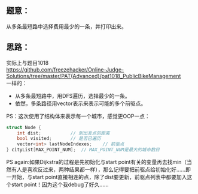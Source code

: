 ## 题意：
从多条最短路中选择费用最少的一条，并打印出来。

## 思路：

实际上与题目1018  
https://github.com/freezehacker/Online-Judge-Solutions/tree/master/PAT(Advanced)/pat1018_PublicBikeManagement  
一样的：  
* 从多条最短路中，用DFS遍历，选择最少的一条。  
* 依然，多条路径用vector<int>表示来表示可能的多个前驱点。  

PS：这次使用了结构体来表示每一个城市，感觉更OOP一点：
```c++
struct Node {
    int dist;           // 到出发点的距离
    bool visited;       // 是否已遍历
    vector<int> lastNodeIndexes;    // 前驱点
} cityList[MAX_POINT_NUM];  // MAX_POINT_NUM是最大的城市数目
```
PS again:如果Dijkstra的过程是先初始化与start point有关的变量再去找min（当然有人是喜欢反过来，两种结果都一样），那么记得要把前驱点给初始化好……即一开始，与start point直接相连的点，除了dist要更新，前驱点列表中都要加入这个start point！因为这个我debug了好久……
